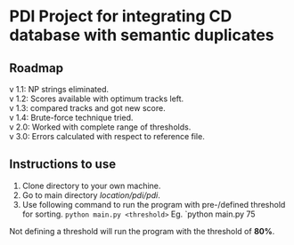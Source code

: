 # PDI Project for integrating CD database with semantic duplicates

## Roadmap

v 1.1: NP strings eliminated.\
v 1.2: Scores available with optimum tracks left.\
v 1.3: compared tracks and got new score.\
v 1.4: Brute-force technique tried.\
v 2.0: Worked with complete range of thresholds.\
v 3.0: Errors calculated with respect to reference file.

## Instructions to use
1. Clone directory to your own machine.
2. Go to main directory _location/pdi/pdi_.
3. Use following command to run the program with pre-/defined threshold for sorting.
`python main.py <threshold>`
Eg. `python main.py 75

Not defining a threshold will run the program with the threshold of **80%**.
